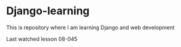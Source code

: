 
# Django-learning
This is repository where I am learning Django and web development

Last watched lesson 08-045
